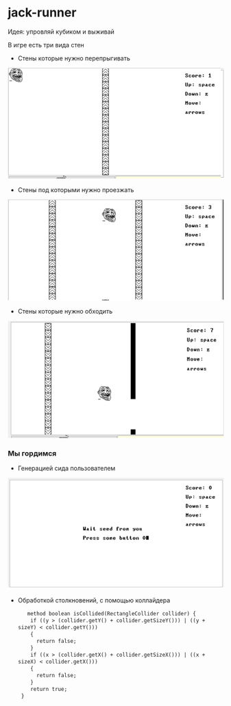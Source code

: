 # jack-runner
Идея: упровляй кубиком и выживай

В игре есть три вида стен

- Стены которые нужно перепрыгивать
  
![](/img/screen_2.png)

- Стены под которыми нужно проезжать
 
![](/img/screen_3.png)

- Стены которые нужно обходить
  
![](/img/screen_4.png)

### Мы гордимся
- Генерацией сида пользователем
  
![](/img/screen_1.png)

- Обработкой столкновений, с помощью коллайдера
  
  ```
     method boolean isCollided(RectangleCollider collider) {
      if ((y > (collider.getY() + collider.getSizeY())) | ((y + sizeY) < collider.getY()))
      {
        return false;
      } 
      if ((x > (collider.getX() + collider.getSizeX())) | ((x + sizeX) < collider.getX()))
      {
        return false;
      } 
      return true;
   }
  ```
